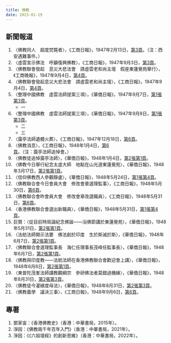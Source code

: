 ```yaml
---
title: 佛教
date: 2023-01-19
---
```

<adsense></adsense>

## 新聞報道
1. 〈佛教同人　超度焚斃者〉，《工商日報》，1947年2月13日，[第3頁](https://mmis.hkpl.gov.hk/coverpage/-/coverpage/view?_coverpage_WAR_mmisportalportlet_hsf=%E4%BD%9B%E6%95%99&p_r_p_-1078056564_c=QF757YsWv5%2BQBGt1%2BwUj5p4MSZ5nB%2BEB&_coverpage_WAR_mmisportalportlet_o=173&_coverpage_WAR_mmisportalportlet_actual_q=%28%20verbatim_dc.collection%3A%28%22Old%5C%20HK%5C%20Newspapers%22%29%20%29%20AND+%28%20%28%20allTermsMandatory%3A%28true%29%20OR+all_dc.title%3A%28%E4%BD%9B%E6%95%99%29%20OR+all_dc.creator%3A%28%E4%BD%9B%E6%95%99%29%20OR+all_dc.contributor%3A%28%E4%BD%9B%E6%95%99%29%20OR+all_dc.subject%3A%28%E4%BD%9B%E6%95%99%29%20OR+fulltext%3A%28%E4%BD%9B%E6%95%99%29%20OR+all_dc.description%3A%28%E4%BD%9B%E6%95%99%29%20%29%20%29&_coverpage_WAR_mmisportalportlet_sort_order=asc&_coverpage_WAR_mmisportalportlet_sort_field=dc.publicationdate_bsort)。（注：西安遇難事件。）
2. 〈虛雲宣示佛法　呼籲復興佛教〉，《工商日報》，1947年9月3日，[第3頁](https://www.youtube.com/watch?v=nMBlPgbnxKw)。
3. 〈佛教聯會發起　息災大悲法會　請虛雲老和尚主壇　假座東蓮覺苑舉行〉，《工商晚報》，1947年9月4日，[第4頁](https://mmis.hkpl.gov.hk/coverpage/-/coverpage/view?_coverpage_WAR_mmisportalportlet_hsf=%E4%BD%9B%E6%95%99&p_r_p_-1078056564_c=QF757YsWv5%2FH7zGe%2FKF%2BFI1YutS1NQHy&_coverpage_WAR_mmisportalportlet_o=176&_coverpage_WAR_mmisportalportlet_actual_q=%28%20verbatim_dc.collection%3A%28%22Old%5C%20HK%5C%20Newspapers%22%29%20%29%20AND+%28%20%28%20allTermsMandatory%3A%28true%29%20OR+all_dc.title%3A%28%E4%BD%9B%E6%95%99%29%20OR+all_dc.creator%3A%28%E4%BD%9B%E6%95%99%29%20OR+all_dc.contributor%3A%28%E4%BD%9B%E6%95%99%29%20OR+all_dc.subject%3A%28%E4%BD%9B%E6%95%99%29%20OR+fulltext%3A%28%E4%BD%9B%E6%95%99%29%20OR+all_dc.description%3A%28%E4%BD%9B%E6%95%99%29%20%29%20%29&_coverpage_WAR_mmisportalportlet_sort_order=asc&_coverpage_WAR_mmisportalportlet_sort_field=dc.publicationdate_bsort)。
4. 〈佛教聯會發起息災大悲法會　請虛雲老和尚主壇〉，《工商日報》，1947年9月4日，[第4頁](https://mmis.hkpl.gov.hk/coverpage/-/coverpage/view?_coverpage_WAR_mmisportalportlet_hsf=%E4%BD%9B%E6%95%99&p_r_p_-1078056564_c=QF757YsWv5%2BQBGt1%2BwUj5kfM%2FEH9XGpk&_coverpage_WAR_mmisportalportlet_o=177&_coverpage_WAR_mmisportalportlet_actual_q=%28%20verbatim_dc.collection%3A%28%22Old%5C%20HK%5C%20Newspapers%22%29%20%29%20AND+%28%20%28%20allTermsMandatory%3A%28true%29%20OR+all_dc.title%3A%28%E4%BD%9B%E6%95%99%29%20OR+all_dc.creator%3A%28%E4%BD%9B%E6%95%99%29%20OR+all_dc.contributor%3A%28%E4%BD%9B%E6%95%99%29%20OR+all_dc.subject%3A%28%E4%BD%9B%E6%95%99%29%20OR+fulltext%3A%28%E4%BD%9B%E6%95%99%29%20OR+all_dc.description%3A%28%E4%BD%9B%E6%95%99%29%20%29%20%29&_coverpage_WAR_mmisportalportlet_sort_order=asc&_coverpage_WAR_mmisportalportlet_sort_field=dc.publicationdate_bsort)。
5. 〈整理中國佛教　虛雲法師提案三項〉，《華僑日報》，1947年9月7日，[第1張第3頁](https://mmis.hkpl.gov.hk/coverpage/-/coverpage/view?_coverpage_WAR_mmisportalportlet_hsf=%E4%BD%9B%E6%95%99&p_r_p_-1078056564_c=QF757YsWv58JCjtBMMIqogeoz34y6b09&_coverpage_WAR_mmisportalportlet_o=178&_coverpage_WAR_mmisportalportlet_actual_q=%28%20verbatim_dc.collection%3A%28%22Old%5C%20HK%5C%20Newspapers%22%29%20%29%20AND+%28%20%28%20allTermsMandatory%3A%28true%29%20OR+all_dc.title%3A%28%E4%BD%9B%E6%95%99%29%20OR+all_dc.creator%3A%28%E4%BD%9B%E6%95%99%29%20OR+all_dc.contributor%3A%28%E4%BD%9B%E6%95%99%29%20OR+all_dc.subject%3A%28%E4%BD%9B%E6%95%99%29%20OR+fulltext%3A%28%E4%BD%9B%E6%95%99%29%20OR+all_dc.description%3A%28%E4%BD%9B%E6%95%99%29%20%29%20%29&_coverpage_WAR_mmisportalportlet_sort_order=asc&_coverpage_WAR_mmisportalportlet_sort_field=dc.publicationdate_bsort)。
   - 一
6. 〈整理中國佛教　虛雲法師提案三項〉，《華僑日報》，1947年9月8日，[第1張第3頁](https://mmis.hkpl.gov.hk/coverpage/-/coverpage/view?_coverpage_WAR_mmisportalportlet_hsf=%E4%BD%9B%E6%95%99&p_r_p_-1078056564_c=QF757YsWv58JCjtBMMIqoo6YDkKriVy2&_coverpage_WAR_mmisportalportlet_o=179&_coverpage_WAR_mmisportalportlet_actual_q=%28%20verbatim_dc.collection%3A%28%22Old%5C%20HK%5C%20Newspapers%22%29%20%29%20AND+%28%20%28%20allTermsMandatory%3A%28true%29%20OR+all_dc.title%3A%28%E4%BD%9B%E6%95%99%29%20OR+all_dc.creator%3A%28%E4%BD%9B%E6%95%99%29%20OR+all_dc.contributor%3A%28%E4%BD%9B%E6%95%99%29%20OR+all_dc.subject%3A%28%E4%BD%9B%E6%95%99%29%20OR+fulltext%3A%28%E4%BD%9B%E6%95%99%29%20OR+all_dc.description%3A%28%E4%BD%9B%E6%95%99%29%20%29%20%29&_coverpage_WAR_mmisportalportlet_sort_order=asc&_coverpage_WAR_mmisportalportlet_sort_field=dc.publicationdate_bsort)。
   - 二
   - 三
7. 〈靄亭法師遺體火葬〉，《工商日報》，1947年12月18日，[第6頁](https://mmis.hkpl.gov.hk/coverpage/-/coverpage/view?_coverpage_WAR_mmisportalportlet_hsf=%E4%BD%9B%E6%95%99&p_r_p_-1078056564_c=QF757YsWv5%2BQBGt1%2BwUj5kooWhXvVZgO&_coverpage_WAR_mmisportalportlet_o=180&_coverpage_WAR_mmisportalportlet_actual_q=%28%20verbatim_dc.collection%3A%28%22Old%5C%20HK%5C%20Newspapers%22%29%20%29%20AND+%28%20%28%20allTermsMandatory%3A%28true%29%20OR+all_dc.title%3A%28%E4%BD%9B%E6%95%99%29%20OR+all_dc.creator%3A%28%E4%BD%9B%E6%95%99%29%20OR+all_dc.contributor%3A%28%E4%BD%9B%E6%95%99%29%20OR+all_dc.subject%3A%28%E4%BD%9B%E6%95%99%29%20OR+fulltext%3A%28%E4%BD%9B%E6%95%99%29%20OR+all_dc.description%3A%28%E4%BD%9B%E6%95%99%29%20%29%20%29&_coverpage_WAR_mmisportalportlet_sort_order=asc&_coverpage_WAR_mmisportalportlet_sort_field=dc.publicationdate_bsort)。
8. 〈佛教消息〉，《工商日報》，1948年1月4日，[第6頁](https://mmis.hkpl.gov.hk/coverpage/-/coverpage/view?_coverpage_WAR_mmisportalportlet_hsf=%E4%BD%9B%E6%95%99&p_r_p_-1078056564_c=QF757YsWv5%2BQBGt1%2BwUj5igWlXs8J4UJ&_coverpage_WAR_mmisportalportlet_o=181&_coverpage_WAR_mmisportalportlet_actual_q=%28%20verbatim_dc.collection%3A%28%22Old%5C%20HK%5C%20Newspapers%22%29%20%29%20AND+%28%20%28%20allTermsMandatory%3A%28true%29%20OR+all_dc.title%3A%28%E4%BD%9B%E6%95%99%29%20OR+all_dc.creator%3A%28%E4%BD%9B%E6%95%99%29%20OR+all_dc.contributor%3A%28%E4%BD%9B%E6%95%99%29%20OR+all_dc.subject%3A%28%E4%BD%9B%E6%95%99%29%20OR+fulltext%3A%28%E4%BD%9B%E6%95%99%29%20OR+all_dc.description%3A%28%E4%BD%9B%E6%95%99%29%20%29%20%29&_coverpage_WAR_mmisportalportlet_sort_order=asc&_coverpage_WAR_mmisportalportlet_sort_field=dc.publicationdate_bsort)。（注：靄亭法師追悼會。）
9. 〈佛教徒追悼靄亭法師〉，《華僑日報》，1948年1月4日，[第2張第1頁](https://mmis.hkpl.gov.hk/coverpage/-/coverpage/view?_coverpage_WAR_mmisportalportlet_hsf=%E4%BD%9B%E6%95%99&p_r_p_-1078056564_c=QF757YsWv58JCjtBMMIqot20Z9h5qxRs&_coverpage_WAR_mmisportalportlet_o=182&_coverpage_WAR_mmisportalportlet_actual_q=%28%20verbatim_dc.collection%3A%28%22Old%5C%20HK%5C%20Newspapers%22%29%20%29%20AND+%28%20%28%20allTermsMandatory%3A%28true%29%20OR+all_dc.title%3A%28%E4%BD%9B%E6%95%99%29%20OR+all_dc.creator%3A%28%E4%BD%9B%E6%95%99%29%20OR+all_dc.contributor%3A%28%E4%BD%9B%E6%95%99%29%20OR+all_dc.subject%3A%28%E4%BD%9B%E6%95%99%29%20OR+fulltext%3A%28%E4%BD%9B%E6%95%99%29%20OR+all_dc.description%3A%28%E4%BD%9B%E6%95%99%29%20%29%20%29&_coverpage_WAR_mmisportalportlet_sort_order=asc&_coverpage_WAR_mmisportalportlet_sort_field=dc.publicationdate_bsort)。
10. 〈佛教今日舉行紀念太虛大師　地點在山光道東蓮覺苑〉，《華僑日報》，1948年3月17日，[第2張第1頁](https://mmis.hkpl.gov.hk/coverpage/-/coverpage/view?_coverpage_WAR_mmisportalportlet_hsf=%E4%BD%9B%E6%95%99&p_r_p_-1078056564_c=QF757YsWv58JCjtBMMIqoj6nU5KAcQ8Y&_coverpage_WAR_mmisportalportlet_o=184&_coverpage_WAR_mmisportalportlet_actual_q=%28%20verbatim_dc.collection%3A%28%22Old%5C%20HK%5C%20Newspapers%22%29%20%29%20AND+%28%20%28%20allTermsMandatory%3A%28true%29%20OR+all_dc.title%3A%28%E4%BD%9B%E6%95%99%29%20OR+all_dc.creator%3A%28%E4%BD%9B%E6%95%99%29%20OR+all_dc.contributor%3A%28%E4%BD%9B%E6%95%99%29%20OR+all_dc.subject%3A%28%E4%BD%9B%E6%95%99%29%20OR+fulltext%3A%28%E4%BD%9B%E6%95%99%29%20OR+all_dc.description%3A%28%E4%BD%9B%E6%95%99%29%20%29%20%29&_coverpage_WAR_mmisportalportlet_sort_order=asc&_coverpage_WAR_mmisportalportlet_sort_field=dc.publicationdate_bsort)。
11. 〈信仰佛教西人參觀靜盧〉，《華僑日報》，1948年5月24日，[第1張第4頁](https://mmis.hkpl.gov.hk/coverpage/-/coverpage/view?_coverpage_WAR_mmisportalportlet_hsf=%E4%BD%9B%E6%95%99&p_r_p_-1078056564_c=QF757YsWv58JCjtBMMIqor94eVUSbeMv&_coverpage_WAR_mmisportalportlet_o=186&_coverpage_WAR_mmisportalportlet_actual_q=%28%20verbatim_dc.collection%3A%28%22Old%5C%20HK%5C%20Newspapers%22%29%20%29%20AND+%28%20%28%20allTermsMandatory%3A%28true%29%20OR+all_dc.title%3A%28%E4%BD%9B%E6%95%99%29%20OR+all_dc.creator%3A%28%E4%BD%9B%E6%95%99%29%20OR+all_dc.contributor%3A%28%E4%BD%9B%E6%95%99%29%20OR+all_dc.subject%3A%28%E4%BD%9B%E6%95%99%29%20OR+fulltext%3A%28%E4%BD%9B%E6%95%99%29%20OR+all_dc.description%3A%28%E4%BD%9B%E6%95%99%29%20%29%20%29&_coverpage_WAR_mmisportalportlet_sort_order=asc&_coverpage_WAR_mmisportalportlet_sort_field=dc.publicationdate_bsort)。
12. 〈佛教聯合會今日會員大會　修改會章選理監事〉，《工商日報》，1948年5月30日，[第6頁](https://mmis.hkpl.gov.hk/coverpage/-/coverpage/view?_coverpage_WAR_mmisportalportlet_hsf=%E4%BD%9B%E6%95%99&p_r_p_-1078056564_c=QF757YsWv588VgQiieHy%2B%2BB6ge2bJEzC&_coverpage_WAR_mmisportalportlet_o=188&_coverpage_WAR_mmisportalportlet_actual_q=%28%20verbatim_dc.collection%3A%28%22Old%5C%20HK%5C%20Newspapers%22%29%20%29%20AND+%28%20%28%20allTermsMandatory%3A%28true%29%20OR+all_dc.title%3A%28%E4%BD%9B%E6%95%99%29%20OR+all_dc.creator%3A%28%E4%BD%9B%E6%95%99%29%20OR+all_dc.contributor%3A%28%E4%BD%9B%E6%95%99%29%20OR+all_dc.subject%3A%28%E4%BD%9B%E6%95%99%29%20OR+fulltext%3A%28%E4%BD%9B%E6%95%99%29%20OR+all_dc.description%3A%28%E4%BD%9B%E6%95%99%29%20%29%20%29&_coverpage_WAR_mmisportalportlet_sort_order=asc&_coverpage_WAR_mmisportalportlet_sort_field=dc.publicationdate_bsort)。
13. 〈佛教聯合會昨會員大會　修改會章改選職員〉，《工商日報》，1948年5月31日，[第6頁](https://mmis.hkpl.gov.hk/coverpage/-/coverpage/view?_coverpage_WAR_mmisportalportlet_hsf=%E4%BD%9B%E6%95%99&p_r_p_-1078056564_c=QF757YsWv588VgQiieHy%2B3COPNZa2Vk%2B&_coverpage_WAR_mmisportalportlet_o=189&_coverpage_WAR_mmisportalportlet_actual_q=%28%20verbatim_dc.collection%3A%28%22Old%5C%20HK%5C%20Newspapers%22%29%20%29%20AND+%28%20%28%20allTermsMandatory%3A%28true%29%20OR+all_dc.title%3A%28%E4%BD%9B%E6%95%99%29%20OR+all_dc.creator%3A%28%E4%BD%9B%E6%95%99%29%20OR+all_dc.contributor%3A%28%E4%BD%9B%E6%95%99%29%20OR+all_dc.subject%3A%28%E4%BD%9B%E6%95%99%29%20OR+fulltext%3A%28%E4%BD%9B%E6%95%99%29%20OR+all_dc.description%3A%28%E4%BD%9B%E6%95%99%29%20%29%20%29&_coverpage_WAR_mmisportalportlet_sort_order=asc&_coverpage_WAR_mmisportalportlet_sort_field=dc.publicationdate_bsort)。
14. 〈香港佛教聯合會選出新職員〉，《華僑日報》，1948年5月31日，[第1張第4頁](https://mmis.hkpl.gov.hk/coverpage/-/coverpage/view?_coverpage_WAR_mmisportalportlet_hsf=%E4%BD%9B%E6%95%99&p_r_p_-1078056564_c=QF757YsWv58JCjtBMMIqoqmGjeDSi9kl&_coverpage_WAR_mmisportalportlet_o=190&_coverpage_WAR_mmisportalportlet_actual_q=%28%20verbatim_dc.collection%3A%28%22Old%5C%20HK%5C%20Newspapers%22%29%20%29%20AND+%28%20%28%20allTermsMandatory%3A%28true%29%20OR+all_dc.title%3A%28%E4%BD%9B%E6%95%99%29%20OR+all_dc.creator%3A%28%E4%BD%9B%E6%95%99%29%20OR+all_dc.contributor%3A%28%E4%BD%9B%E6%95%99%29%20OR+all_dc.subject%3A%28%E4%BD%9B%E6%95%99%29%20OR+fulltext%3A%28%E4%BD%9B%E6%95%99%29%20OR+all_dc.description%3A%28%E4%BD%9B%E6%95%99%29%20%29%20%29&_coverpage_WAR_mmisportalportlet_sort_order=asc&_coverpage_WAR_mmisportalportlet_sort_field=dc.publicationdate_bsort)。
15. 巨贊：〈從目前時局論紀念佛誕——浴佛節講於東蓮覺苑〉，《華僑日報》，1948年5月31日，[第2張第1頁](https://mmis.hkpl.gov.hk/coverpage/-/coverpage/view?_coverpage_WAR_mmisportalportlet_hsf=%E4%BD%9B%E6%95%99&p_r_p_-1078056564_c=QF757YsWv58JCjtBMMIqoqmGjeDSi9kl&_coverpage_WAR_mmisportalportlet_o=190&_coverpage_WAR_mmisportalportlet_actual_q=%28%20verbatim_dc.collection%3A%28%22Old%5C%20HK%5C%20Newspapers%22%29%20%29%20AND+%28%20%28%20allTermsMandatory%3A%28true%29%20OR+all_dc.title%3A%28%E4%BD%9B%E6%95%99%29%20OR+all_dc.creator%3A%28%E4%BD%9B%E6%95%99%29%20OR+all_dc.contributor%3A%28%E4%BD%9B%E6%95%99%29%20OR+all_dc.subject%3A%28%E4%BD%9B%E6%95%99%29%20OR+fulltext%3A%28%E4%BD%9B%E6%95%99%29%20OR+all_dc.description%3A%28%E4%BD%9B%E6%95%99%29%20%29%20%29&_coverpage_WAR_mmisportalportlet_sort_order=asc&_coverpage_WAR_mmisportalportlet_sort_field=dc.publicationdate_bsort)。
16. 〈法舫法師開示法要　佛法創於印度　生於斯滅於斯〉，《華僑日報》，1948年6月7日，[第2張第1頁](https://mmis.hkpl.gov.hk/coverpage/-/coverpage/view?_coverpage_WAR_mmisportalportlet_hsf=%E4%BD%9B%E6%95%99&p_r_p_-1078056564_c=QF757YsWv58JCjtBMMIqoqgj8xU8j9lS&_coverpage_WAR_mmisportalportlet_o=191&_coverpage_WAR_mmisportalportlet_actual_q=%28%20verbatim_dc.collection%3A%28%22Old%5C%20HK%5C%20Newspapers%22%29%20%29%20AND+%28%20%28%20allTermsMandatory%3A%28true%29%20OR+all_dc.title%3A%28%E4%BD%9B%E6%95%99%29%20OR+all_dc.creator%3A%28%E4%BD%9B%E6%95%99%29%20OR+all_dc.contributor%3A%28%E4%BD%9B%E6%95%99%29%20OR+all_dc.subject%3A%28%E4%BD%9B%E6%95%99%29%20OR+fulltext%3A%28%E4%BD%9B%E6%95%99%29%20OR+all_dc.description%3A%28%E4%BD%9B%E6%95%99%29%20%29%20%29&_coverpage_WAR_mmisportalportlet_sort_order=asc&_coverpage_WAR_mmisportalportlet_sort_field=dc.publicationdate_bsort)。
17. 〈佛教聯合會選理監事長　海仁任理事長茂峰任監事長〉，《華僑日報》，1948年6月7日，[第2張第1頁](https://mmis.hkpl.gov.hk/coverpage/-/coverpage/view?_coverpage_WAR_mmisportalportlet_hsf=%E4%BD%9B%E6%95%99&p_r_p_-1078056564_c=QF757YsWv58JCjtBMMIqoqgj8xU8j9lS&_coverpage_WAR_mmisportalportlet_o=191&_coverpage_WAR_mmisportalportlet_actual_q=%28%20verbatim_dc.collection%3A%28%22Old%5C%20HK%5C%20Newspapers%22%29%20%29%20AND+%28%20%28%20allTermsMandatory%3A%28true%29%20OR+all_dc.title%3A%28%E4%BD%9B%E6%95%99%29%20OR+all_dc.creator%3A%28%E4%BD%9B%E6%95%99%29%20OR+all_dc.contributor%3A%28%E4%BD%9B%E6%95%99%29%20OR+all_dc.subject%3A%28%E4%BD%9B%E6%95%99%29%20OR+fulltext%3A%28%E4%BD%9B%E6%95%99%29%20OR+all_dc.description%3A%28%E4%BD%9B%E6%95%99%29%20%29%20%29&_coverpage_WAR_mmisportalportlet_sort_order=asc&_coverpage_WAR_mmisportalportlet_sort_field=dc.publicationdate_bsort)。
18. 〈佛教與印度教——法舫法師在香港佛教聯合會歡迎會上講〉，《華僑日報》，1948年6月8日，[第2張第1頁](https://mmis.hkpl.gov.hk/coverpage/-/coverpage/view?_coverpage_WAR_mmisportalportlet_hsf=%E4%BD%9B%E6%95%99&p_r_p_-1078056564_c=QF757YsWv58JCjtBMMIqoqKRTMdvuuL0&_coverpage_WAR_mmisportalportlet_o=192&_coverpage_WAR_mmisportalportlet_actual_q=%28%20verbatim_dc.collection%3A%28%22Old%5C%20HK%5C%20Newspapers%22%29%20%29%20AND+%28%20%28%20allTermsMandatory%3A%28true%29%20OR+all_dc.title%3A%28%E4%BD%9B%E6%95%99%29%20OR+all_dc.creator%3A%28%E4%BD%9B%E6%95%99%29%20OR+all_dc.contributor%3A%28%E4%BD%9B%E6%95%99%29%20OR+all_dc.subject%3A%28%E4%BD%9B%E6%95%99%29%20OR+fulltext%3A%28%E4%BD%9B%E6%95%99%29%20OR+all_dc.description%3A%28%E4%BD%9B%E6%95%99%29%20%29%20%29&_coverpage_WAR_mmisportalportlet_sort_order=asc&_coverpage_WAR_mmisportalportlet_sort_field=dc.publicationdate_bsort)。
19. 〈東普陀茂峯法師講教觀綱宗　參研佛法者莫錯過機緣〉，《華僑日報》，1948年8月31日，[第2張第3頁](https://mmis.hkpl.gov.hk/coverpage/-/coverpage/view?_coverpage_WAR_mmisportalportlet_hsf=%E4%BD%9B%E6%95%99&p_r_p_-1078056564_c=QF757YsWv58JCjtBMMIqohBWtSBZnedk&_coverpage_WAR_mmisportalportlet_o=196&_coverpage_WAR_mmisportalportlet_actual_q=%28%20verbatim_dc.collection%3A%28%22Old%5C%20HK%5C%20Newspapers%22%29%20%29%20AND+%28%20%28%20allTermsMandatory%3A%28true%29%20OR+all_dc.title%3A%28%E4%BD%9B%E6%95%99%29%20OR+all_dc.creator%3A%28%E4%BD%9B%E6%95%99%29%20OR+all_dc.contributor%3A%28%E4%BD%9B%E6%95%99%29%20OR+all_dc.subject%3A%28%E4%BD%9B%E6%95%99%29%20OR+fulltext%3A%28%E4%BD%9B%E6%95%99%29%20OR+all_dc.description%3A%28%E4%BD%9B%E6%95%99%29%20%29%20%29&_coverpage_WAR_mmisportalportlet_sort_order=asc&_coverpage_WAR_mmisportalportlet_sort_field=dc.publicationdate_bsort)。
20. 〈佛教徒今灌綠度母法〉，《華僑日報》，1948年8月31日，[第2張第3頁](https://mmis.hkpl.gov.hk/coverpage/-/coverpage/view?_coverpage_WAR_mmisportalportlet_hsf=%E4%BD%9B%E6%95%99&p_r_p_-1078056564_c=QF757YsWv58JCjtBMMIqohBWtSBZnedk&_coverpage_WAR_mmisportalportlet_o=196&_coverpage_WAR_mmisportalportlet_actual_q=%28%20verbatim_dc.collection%3A%28%22Old%5C%20HK%5C%20Newspapers%22%29%20%29%20AND+%28%20%28%20allTermsMandatory%3A%28true%29%20OR+all_dc.title%3A%28%E4%BD%9B%E6%95%99%29%20OR+all_dc.creator%3A%28%E4%BD%9B%E6%95%99%29%20OR+all_dc.contributor%3A%28%E4%BD%9B%E6%95%99%29%20OR+all_dc.subject%3A%28%E4%BD%9B%E6%95%99%29%20OR+fulltext%3A%28%E4%BD%9B%E6%95%99%29%20OR+all_dc.description%3A%28%E4%BD%9B%E6%95%99%29%20%29%20%29&_coverpage_WAR_mmisportalportlet_sort_order=asc&_coverpage_WAR_mmisportalportlet_sort_field=dc.publicationdate_bsort)。
21. 〈佛教義學　議決三事〉，《工商日報》，1948年9月6日，[第6頁](https://mmis.hkpl.gov.hk/coverpage/-/coverpage/view?_coverpage_WAR_mmisportalportlet_hsf=%E4%BD%9B%E6%95%99&p_r_p_-1078056564_c=QF757YsWv588VgQiieHy%2B9pSKfMlygOc&_coverpage_WAR_mmisportalportlet_o=197&_coverpage_WAR_mmisportalportlet_actual_q=%28%20verbatim_dc.collection%3A%28%22Old%5C%20HK%5C%20Newspapers%22%29%20%29%20AND+%28%20%28%20allTermsMandatory%3A%28true%29%20OR+all_dc.title%3A%28%E4%BD%9B%E6%95%99%29%20OR+all_dc.creator%3A%28%E4%BD%9B%E6%95%99%29%20OR+all_dc.contributor%3A%28%E4%BD%9B%E6%95%99%29%20OR+all_dc.subject%3A%28%E4%BD%9B%E6%95%99%29%20OR+fulltext%3A%28%E4%BD%9B%E6%95%99%29%20OR+all_dc.description%3A%28%E4%BD%9B%E6%95%99%29%20%29%20%29&_coverpage_WAR_mmisportalportlet_sort_order=asc&_coverpage_WAR_mmisportalportlet_sort_field=dc.publicationdate_bsort)。
## 專著
1. 鄧家宙：《香港佛教史》（香港：中華書局，2015年）。
2. 淨因：《佛教兩千年百年入門》（香港：中華書局，2021年）。
3. 淨因：《《六祖壇經》的創新思維》（香港：中華書局，2022年）。